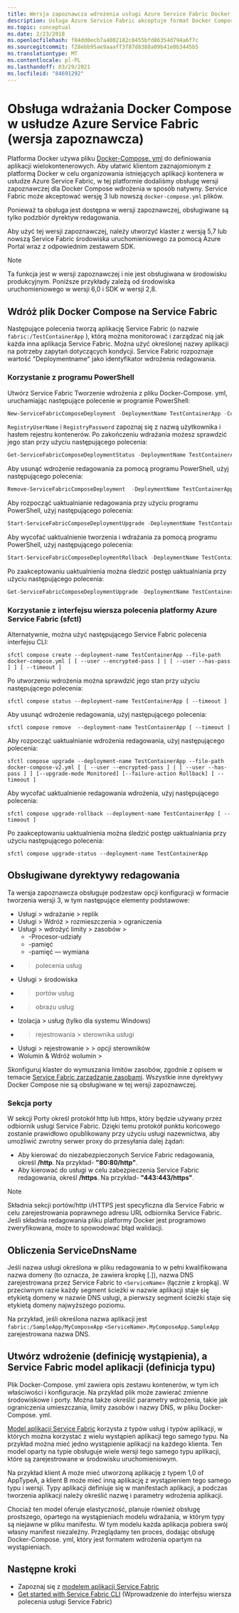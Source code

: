 ```yaml
---
title: Wersja zapoznawcza wdrożenia usługi Azure Service Fabric Docker Compose
description: Usługa Azure Service Fabric akceptuje format Docker Compose, aby ułatwić organizowanie istniejących kontenerów przy użyciu Service Fabric. Ta pomoc techniczna jest obecnie dostępna w wersji zapoznawczej.
ms.topic: conceptual
ms.date: 2/23/2018
ms.openlocfilehash: f84dd0ecb7a4002182c8455bfd86354d794a6f7c
ms.sourcegitcommit: f28ebb95ae9aaaff3f87d8388a09b41e0b3445b5
ms.translationtype: MT
ms.contentlocale: pl-PL
ms.lasthandoff: 03/29/2021
ms.locfileid: "84691292"
---
```

# <a name="docker-compose-deployment-support-in-azure-service-fabric-preview"></a>Obsługa wdrażania Docker Compose w usłudze Azure Service Fabric (wersja zapoznawcza)

Platforma Docker używa pliku [Docker-Compose. yml](https://docs.docker.com/compose) do definiowania aplikacji wielokontenerowych. Aby ułatwić klientom zaznajomionym z platformą Docker w celu organizowania istniejących aplikacji kontenera w usłudze Azure Service Fabric, w tej platformie dodaliśmy obsługę wersji zapoznawczej dla Docker Compose wdrożenia w sposób natywny. Service Fabric może akceptować wersję 3 lub nowszą `docker-compose.yml` plików. 

Ponieważ ta obsługa jest dostępna w wersji zapoznawczej, obsługiwane są tylko podzbiór dyrektyw redagowania.

Aby użyć tej wersji zapoznawczej, należy utworzyć klaster z wersją 5,7 lub nowszą Service Fabric środowiska uruchomieniowego za pomocą Azure Portal wraz z odpowiednim zestawem SDK. 

> [!NOTE]
> Ta funkcja jest w wersji zapoznawczej i nie jest obsługiwana w środowisku produkcyjnym.
> Poniższe przykłady zależą od środowiska uruchomieniowego w wersji 6,0 i SDK w wersji 2,8.

## <a name="deploy-a-docker-compose-file-on-service-fabric"></a>Wdróż plik Docker Compose na Service Fabric

Następujące polecenia tworzą aplikację Service Fabric (o nazwie `fabric:/TestContainerApp` ), którą można monitorować i zarządzać nią jak każda inna aplikacja Service Fabric. Można użyć określonej nazwy aplikacji na potrzeby zapytań dotyczących kondycji.
Service Fabric rozpoznaje wartość "Deploymentname" jako identyfikator wdrożenia redagowania.

### <a name="use-powershell"></a>Korzystanie z programu PowerShell

Utwórz Service Fabric Tworzenie wdrożenia z pliku Docker-Compose. yml, uruchamiając następujące polecenie w programie PowerShell:

```powershell
New-ServiceFabricComposeDeployment -DeploymentName TestContainerApp -Compose docker-compose.yml [-RegistryUserName <>] [-RegistryPassword <>] [-PasswordEncrypted]
```

`RegistryUserName` i `RegistryPassword` zapoznaj się z nazwą użytkownika i hasłem rejestru kontenerów. Po zakończeniu wdrażania możesz sprawdzić jego stan przy użyciu następującego polecenia:

```powershell
Get-ServiceFabricComposeDeploymentStatus -DeploymentName TestContainerApp
```

Aby usunąć wdrożenie redagowania za pomocą programu PowerShell, użyj następującego polecenia:

```powershell
Remove-ServiceFabricComposeDeployment  -DeploymentName TestContainerApp
```

Aby rozpocząć uaktualnianie redagowania przy użyciu programu PowerShell, użyj następującego polecenia:

```powershell
Start-ServiceFabricComposeDeploymentUpgrade -DeploymentName TestContainerApp -Compose docker-compose-v2.yml -Monitored -FailureAction Rollback
```

Aby wycofać uaktualnienie tworzenia i wdrażania za pomocą programu PowerShell, użyj następującego polecenia:

```powershell
Start-ServiceFabricComposeDeploymentRollback -DeploymentName TestContainerApp
```

Po zaakceptowaniu uaktualnienia można śledzić postęp uaktualniania przy użyciu następującego polecenia:

```powershell
Get-ServiceFabricComposeDeploymentUpgrade -DeploymentName TestContainerApp
```

### <a name="use-azure-service-fabric-cli-sfctl"></a>Korzystanie z interfejsu wiersza polecenia platformy Azure Service Fabric (sfctl)

Alternatywnie, można użyć następującego Service Fabric polecenia interfejsu CLI:

```shell
sfctl compose create --deployment-name TestContainerApp --file-path docker-compose.yml [ [ --user --encrypted-pass ] | [ --user --has-pass ] ] [ --timeout ]
```

Po utworzeniu wdrożenia można sprawdzić jego stan przy użyciu następującego polecenia:

```shell
sfctl compose status --deployment-name TestContainerApp [ --timeout ]
```

Aby usunąć wdrożenie redagowania, użyj następującego polecenia:

```shell
sfctl compose remove  --deployment-name TestContainerApp [ --timeout ]
```

Aby rozpocząć uaktualnianie wdrożenia redagowania, użyj następującego polecenia:

```shell
sfctl compose upgrade --deployment-name TestContainerApp --file-path docker-compose-v2.yml [ [ --user --encrypted-pass ] | [ --user --has-pass ] ] [--upgrade-mode Monitored] [--failure-action Rollback] [ --timeout ]
```

Aby wycofać uaktualnienie redagowania wdrożenia, użyj następującego polecenia:

```shell
sfctl compose upgrade-rollback --deployment-name TestContainerApp [ --timeout ]
```

Po zaakceptowaniu uaktualnienia można śledzić postęp uaktualniania przy użyciu następującego polecenia:

```shell
sfctl compose upgrade-status --deployment-name TestContainerApp
```

## <a name="supported-compose-directives"></a>Obsługiwane dyrektywy redagowania

Ta wersja zapoznawcza obsługuje podzestaw opcji konfiguracji w formacie tworzenia wersji 3, w tym następujące elementy podstawowe:

* Usługi > wdrażanie > replik
* Usługi > Wdróż > rozmieszczenia > ograniczenia
* Usługi > wdrożyć limity > zasobów >
    * -Procesor-udziały
    * -pamięć
    * -pamięć — wymiana
* > polecenia usług
* Usługi > środowiska
* > portów usług
* > obrazu usług
* Izolacja > usług (tylko dla systemu Windows)
* > rejestrowania > sterownika usługi
* Usługi > rejestrowanie > > opcji sterowników
* Wolumin & Wdróż wolumin >

Skonfiguruj klaster do wymuszania limitów zasobów, zgodnie z opisem w temacie [Service Fabric zarządzanie zasobami](service-fabric-resource-governance.md). Wszystkie inne dyrektywy Docker Compose nie są obsługiwane w tej wersji zapoznawczej.

### <a name="ports-section"></a>Sekcja porty

W sekcji Porty określ protokół http lub https, który będzie używany przez odbiornik usługi Service Fabric. Dzięki temu protokół punktu końcowego zostanie prawidłowo opublikowany przy użyciu usługi nazewnictwa, aby umożliwić zwrotny serwer proxy do przesyłania dalej żądań:
* Aby kierować do niezabezpieczonych Service Fabric redagowania, określ **/http**. Na przykład- **"80:80/http"**.
* Aby kierować do usługi w celu zabezpieczenia Service Fabric redagowania, określ **/https**. Na przykład- **"443:443/https"**.

> [!NOTE]
> Składnia sekcji portów/http i/HTTPS jest specyficzna dla Service Fabric w celu zarejestrowania poprawnego adresu URL odbiornika Service Fabric.  Jeśli składnia redagowania pliku platformy Docker jest programowo zweryfikowana, może to spowodować błąd walidacji.

## <a name="servicednsname-computation"></a>Obliczenia ServiceDnsName

Jeśli nazwa usługi określona w pliku redagowania to w pełni kwalifikowana nazwa domeny (to oznacza, że zawiera kropkę [.]), nazwa DNS zarejestrowana przez Service Fabric to `<ServiceName>` (łącznie z kropką). W przeciwnym razie każdy segment ścieżki w nazwie aplikacji staje się etykietą domeny w nazwie DNS usługi, a pierwszy segment ścieżki staje się etykietą domeny najwyższego poziomu.

Na przykład, jeśli określona nazwa aplikacji jest `fabric:/SampleApp/MyComposeApp` `<ServiceName>.MyComposeApp.SampleApp` zarejestrowana nazwa DNS.

## <a name="compose-deployment-instance-definition-versus-service-fabric-app-model-type-definition"></a>Utwórz wdrożenie (definicję wystąpienia), a Service Fabric model aplikacji (definicja typu)

Plik Docker-Compose. yml zawiera opis zestawu kontenerów, w tym ich właściwości i konfiguracje.
Na przykład plik może zawierać zmienne środowiskowe i porty. Można także określić parametry wdrożenia, takie jak ograniczenia umieszczania, limity zasobów i nazwy DNS, w pliku Docker-Compose. yml.

[Model aplikacji Service Fabric](service-fabric-application-model.md) korzysta z typów usług i typów aplikacji, w których można korzystać z wielu wystąpień aplikacji tego samego typu. Na przykład można mieć jedno wystąpienie aplikacji na każdego klienta. Ten model oparty na typie obsługuje wiele wersji tego samego typu aplikacji, które są zarejestrowane w środowisku uruchomieniowym.

Na przykład klient A może mieć utworzoną aplikację z typem 1,0 of AppTypeA, a klient B może mieć inną aplikację z wystąpieniem tego samego typu i wersji. Typy aplikacji definiuje się w manifestach aplikacji, a podczas tworzenia aplikacji należy określić nazwę i parametry wdrożenia aplikacji.

Chociaż ten model oferuje elastyczność, planuje również obsługę prostszego, opartego na wystąpieniach modelu wdrażania, w którym typy są niejawne w pliku manifestu. W tym modelu każda aplikacja pobiera swój własny manifest niezależny. Przeglądamy ten proces, dodając obsługę Docker-Compose. yml, który jest formatem wdrożenia opartym na wystąpieniach.

## <a name="next-steps"></a>Następne kroki

* Zapoznaj się z [modelem aplikacji Service Fabric](service-fabric-application-model.md)
* [Get started with Service Fabric CLI](service-fabric-cli.md) (Wprowadzenie do interfejsu wiersza polecenia usługi Service Fabric)
